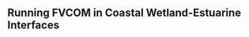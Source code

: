 Running FVCOM in Coastal Wetland-Estuarine Interfaces
-----------------------------------------------------
